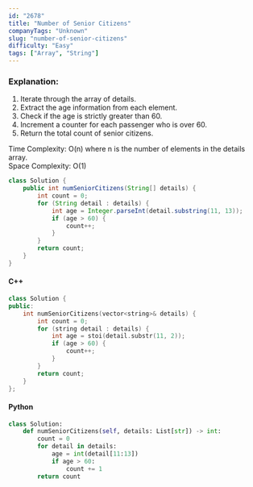 ```yaml
---
id: "2678"
title: "Number of Senior Citizens"
companyTags: "Unknown"
slug: "number-of-senior-citizens"
difficulty: "Easy"
tags: ["Array", "String"]
---
```


### Explanation:
1. Iterate through the array of details.
2. Extract the age information from each element.
3. Check if the age is strictly greater than 60.
4. Increment a counter for each passenger who is over 60.
5. Return the total count of senior citizens.

Time Complexity: O(n) where n is the number of elements in the details array.  
Space Complexity: O(1)

```java
class Solution {
    public int numSeniorCitizens(String[] details) {
        int count = 0;
        for (String detail : details) {
            int age = Integer.parseInt(detail.substring(11, 13));
            if (age > 60) {
                count++;
            }
        }
        return count;
    }
}
```

#### C++
```cpp
class Solution {
public:
    int numSeniorCitizens(vector<string>& details) {
        int count = 0;
        for (string detail : details) {
            int age = stoi(detail.substr(11, 2));
            if (age > 60) {
                count++;
            }
        }
        return count;
    }
};
```

#### Python
```python
class Solution:
    def numSeniorCitizens(self, details: List[str]) -> int:
        count = 0
        for detail in details:
            age = int(detail[11:13])
            if age > 60:
                count += 1
        return count
```